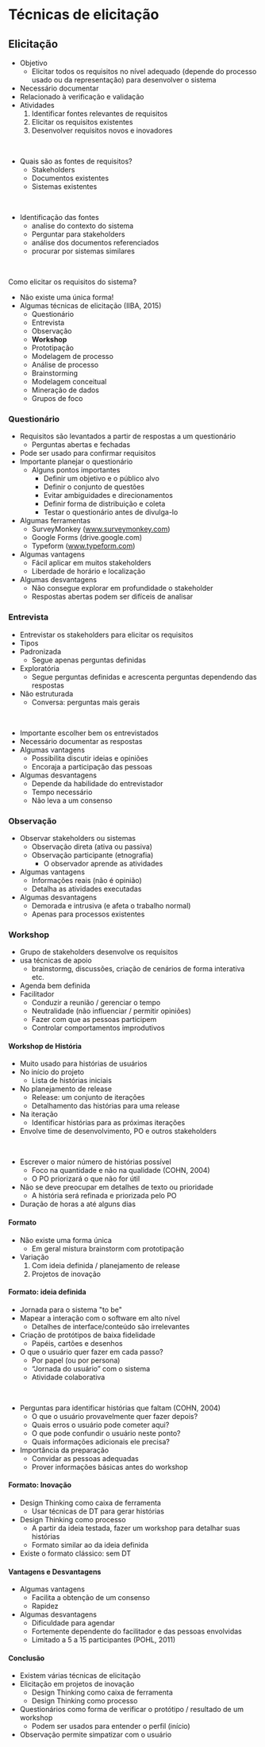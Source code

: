 # Técnicas de elicitação
## Elicitação
- Objetivo
	- Elicitar todos os requisitos no nível adequado (depende do processo usado ou da representação) para desenvolver o sistema 
- Necessário documentar
- Relacionado à verificação e validação
- Atividades
	1. Identificar fontes relevantes de requisitos
	2. Elicitar os requisitos existentes
	3. Desenvolver requisitos novos e inovadores

<br>

- Quais são as fontes de requisitos?
	- Stakeholders
	- Documentos existentes
	- Sistemas existentes

<br>

- Identificação das fontes
	- analise do contexto do sistema
	- Perguntar para stakeholders
	- análise dos documentos referenciados
	- procurar por sistemas similares

<br>

Como elicitar os requisitos do sistema?
- Não existe uma única forma!
- Algumas técnicas de elicitação (IIBA, 2015)
	- Questionário
	- Entrevista
	- Observação
	- **Workshop**
	- Prototipação
	- Modelagem de processo
	- Análise de processo
	- Brainstorming
	- Modelagem conceitual
	- Mineração de dados
	- Grupos de foco

### Questionário
- Requisitos são levantados a partir de respostas a um questionário
	- Perguntas abertas e fechadas
- Pode ser usado para confirmar requisitos
- Importante planejar o questionário
	- Alguns pontos importantes
		- Definir um objetivo e o público alvo
		- Definir o conjunto de questões
		- Evitar ambiguidades e direcionamentos
		- Definir forma de distribuição e coleta
		- Testar o questionário antes de divulga-lo
- Algumas ferramentas
	- SurveyMonkey (www.surveymonkey.com)
	- Google Forms (drive.google.com)
	- Typeform (www.typeform.com)
- Algumas vantagens
	- Fácil aplicar em muitos stakeholders
	- Liberdade de horário e localização
- Algumas desvantagens
	- Não consegue explorar em profundidade o stakeholder
	- Respostas abertas podem ser difíceis de analisar

### Entrevista
- Entrevistar os stakeholders para elicitar os requisitos
- Tipos
- Padronizada
	- Segue apenas perguntas definidas
- Exploratória
	- Segue perguntas definidas e acrescenta perguntas dependendo das respostas
- Não estruturada
	- Conversa: perguntas mais gerais

<br>

- Importante escolher bem os entrevistados
- Necessário documentar as respostas
- Algumas vantagens
	- Possibilita discutir ideias e opiniões
	- Encoraja a participação das pessoas
- Algumas desvantagens
	- Depende da habilidade do entrevistador
	- Tempo necessário
	- Não leva a um consenso

### Observação
- Observar stakeholders ou sistemas
	- Observação direta (ativa ou passiva)
	- Observação participante (etnografia)
		- O observador aprende as atividades
- Algumas vantagens
	- Informações reais (não é opinião)
	- Detalha as atividades executadas
- Algumas desvantagens
	- Demorada e intrusiva (e afeta o trabalho normal)
	- Apenas para processos existentes

### Workshop
- Grupo de stakeholders desenvolve os requisitos
- usa técnicas de apoio
	- brainstormg, discussões, criação de cenários de forma interativa etc. 
- Agenda bem definida
- Facilitador
	- Conduzir a reunião / gerenciar o tempo
	- Neutralidade (não influenciar / permitir opiniões)
	- Fazer com que as pessoas participem
	- Controlar comportamentos improdutivos

#### Workshop de História
- Muito usado para histórias de usuários
- No início do projeto
	- Lista de histórias iniciais
- No planejamento de release
	- Release: um conjunto de iterações
	- Detalhamento das histórias para uma release
- Na iteração
	- Identificar histórias para as próximas iterações
- Envolve time de desenvolvimento, PO e outros stakeholders

<br>

- Escrever o maior número de histórias possível
	- Foco na quantidade e não na qualidade (COHN, 2004)
	- O PO priorizará o que não for útil
- Não se deve preocupar em detalhes de texto ou prioridade
	- A história será refinada e priorizada pelo PO
- Duração de horas a até alguns dias

#### Formato
- Não existe uma forma única
	- Em geral mistura brainstorm com prototipação
- Variação
	1. Com ideia definida / planejamento de release
	2. Projetos de inovação

#### Formato: ideia definida
- Jornada para o sistema "to be"
- Mapear a interação com o software em alto nível
	- Detalhes de interface/conteúdo são irrelevantes
- Criação de protótipos de baixa fidelidade
	- Papéis, cartões e desenhos
- O que o usuário quer fazer em cada passo?
	- Por papel (ou por persona)
	- “Jornada do usuário” com o sistema
	- Atividade colaborativa

<br>

- Perguntas para identificar histórias que faltam (COHN, 2004)
	- O que o usuário provavelmente quer fazer depois?
	- Quais erros o usuário pode cometer aqui?
	- O que pode confundir o usuário neste ponto?
	- Quais informações adicionais ele precisa?
- Importância da preparação
	- Convidar as pessoas adequadas
	- Prover informações básicas antes do workshop

#### Formato: Inovação
- Design Thinking como caixa de ferramenta
	- Usar técnicas de DT para gerar histórias
- Design Thinking como processo
	- A partir da ideia testada, fazer um workshop para detalhar suas histórias
	- Formato similar ao da ideia definida
- Existe o formato clássico: sem DT

#### Vantagens e Desvantagens
- Algumas vantagens
	- Facilita a obtenção de um consenso
	- Rapidez
- Algumas desvantagens
	- Dificuldade para agendar
	- Fortemente dependente do facilitador e das pessoas envolvidas
	- Limitado a 5 a 15 participantes (POHL, 2011)

#### Conclusão
- Existem várias técnicas de elicitação
- Elicitação em projetos de inovação
	- Design Thinking como caixa de ferramenta
	- Design Thinking como processo
- Questionários como forma de verificar o protótipo / resultado de um
workshop
	- Podem ser usados para entender o perfil (início)
- Observação permite simpatizar com o usuário
